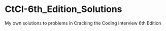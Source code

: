 # CtCI-6th_Edition_Solutions
My own solutions to problems in Cracking the Coding Interview 6th Edition
